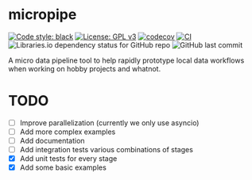 # micropipe

[![Code style: black](https://img.shields.io/badge/code%20style-black-000000.svg)](https://github.com/psf/black)
[![License: GPL v3](https://img.shields.io/badge/License-GPLv3-blue.svg)](https://www.gnu.org/licenses/gpl-3.0)
[![codecov](https://codecov.io/gh/ProfHercules/micropipe/branch/main/graph/badge.svg?token=G1DZ9BWUWK)](https://codecov.io/gh/ProfHercules/micropipe)
[![CI](https://github.com/ProfHercules/micropipe/actions/workflows/codecov.yml/badge.svg?branch=main&event=push)](https://github.com/ProfHercules/micropipe/actions/workflows/codecov.yml)
![Libraries.io dependency status for GitHub repo](https://img.shields.io/librariesio/github/profhercules/micropipe)
![GitHub last commit](https://img.shields.io/github/last-commit/profhercules/micropipe)

A micro data pipeline tool to help rapidly prototype local data workflows when working on hobby projects and whatnot.

# TODO

- [ ] Improve parallelization (currently we only use asyncio)
- [ ] Add more complex examples
- [ ] Add documentation
- [ ] Add integration tests various combinations of stages
- [x] Add unit tests for every stage
- [x] Add some basic examples
